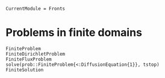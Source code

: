 ```@meta
CurrentModule = Fronts
```

# Problems in finite domains

```@docs
FiniteProblem
FiniteDirichletProblem
FiniteFluxProblem
solve(prob::FiniteProblem{<:DiffusionEquation{1}}, tstop)
FiniteSolution
```
